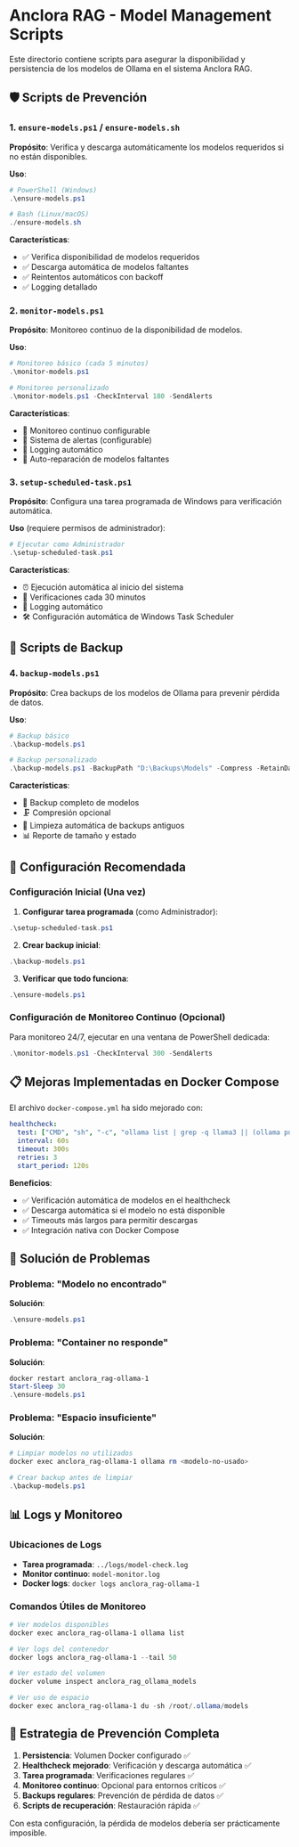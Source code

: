 # Anclora RAG - Model Management Scripts

Este directorio contiene scripts para asegurar la disponibilidad y persistencia de los modelos de Ollama en el sistema Anclora RAG.

## 🛡️ Scripts de Prevención

### 1. `ensure-models.ps1` / `ensure-models.sh`
**Propósito**: Verifica y descarga automáticamente los modelos requeridos si no están disponibles.

**Uso**:
```powershell
# PowerShell (Windows)
.\ensure-models.ps1

# Bash (Linux/macOS)
./ensure-models.sh
```

**Características**:
- ✅ Verifica disponibilidad de modelos requeridos
- ✅ Descarga automática de modelos faltantes
- ✅ Reintentos automáticos con backoff
- ✅ Logging detallado

### 2. `monitor-models.ps1`
**Propósito**: Monitoreo continuo de la disponibilidad de modelos.

**Uso**:
```powershell
# Monitoreo básico (cada 5 minutos)
.\monitor-models.ps1

# Monitoreo personalizado
.\monitor-models.ps1 -CheckInterval 180 -SendAlerts
```

**Características**:
- 🔄 Monitoreo continuo configurable
- 📧 Sistema de alertas (configurable)
- 📝 Logging automático
- 🔧 Auto-reparación de modelos faltantes

### 3. `setup-scheduled-task.ps1`
**Propósito**: Configura una tarea programada de Windows para verificación automática.

**Uso** (requiere permisos de administrador):
```powershell
# Ejecutar como Administrador
.\setup-scheduled-task.ps1
```

**Características**:
- ⏰ Ejecución automática al inicio del sistema
- 🔄 Verificaciones cada 30 minutos
- 📝 Logging automático
- 🛠️ Configuración automática de Windows Task Scheduler

## 💾 Scripts de Backup

### 4. `backup-models.ps1`
**Propósito**: Crea backups de los modelos de Ollama para prevenir pérdida de datos.

**Uso**:
```powershell
# Backup básico
.\backup-models.ps1

# Backup personalizado
.\backup-models.ps1 -BackupPath "D:\Backups\Models" -Compress -RetainDays 60
```

**Características**:
- 💾 Backup completo de modelos
- 🗜️ Compresión opcional
- 🧹 Limpieza automática de backups antiguos
- 📊 Reporte de tamaño y estado

## 🚀 Configuración Recomendada

### Configuración Inicial (Una vez)

1. **Configurar tarea programada** (como Administrador):
```powershell
.\setup-scheduled-task.ps1
```

2. **Crear backup inicial**:
```powershell
.\backup-models.ps1
```

3. **Verificar que todo funciona**:
```powershell
.\ensure-models.ps1
```

### Configuración de Monitoreo Continuo (Opcional)

Para monitoreo 24/7, ejecutar en una ventana de PowerShell dedicada:
```powershell
.\monitor-models.ps1 -CheckInterval 300 -SendAlerts
```

## 📋 Mejoras Implementadas en Docker Compose

El archivo `docker-compose.yml` ha sido mejorado con:

```yaml
healthcheck:
  test: ["CMD", "sh", "-c", "ollama list | grep -q llama3 || (ollama pull llama3 && ollama list | grep -q llama3)"]
  interval: 60s
  timeout: 300s
  retries: 3
  start_period: 120s
```

**Beneficios**:
- ✅ Verificación automática de modelos en el healthcheck
- ✅ Descarga automática si el modelo no está disponible
- ✅ Timeouts más largos para permitir descargas
- ✅ Integración nativa con Docker Compose

## 🔧 Solución de Problemas

### Problema: "Modelo no encontrado"
**Solución**:
```powershell
.\ensure-models.ps1
```

### Problema: "Container no responde"
**Solución**:
```powershell
docker restart anclora_rag-ollama-1
Start-Sleep 30
.\ensure-models.ps1
```

### Problema: "Espacio insuficiente"
**Solución**:
```powershell
# Limpiar modelos no utilizados
docker exec anclora_rag-ollama-1 ollama rm <modelo-no-usado>

# Crear backup antes de limpiar
.\backup-models.ps1
```

## 📊 Logs y Monitoreo

### Ubicaciones de Logs
- **Tarea programada**: `../logs/model-check.log`
- **Monitor continuo**: `model-monitor.log`
- **Docker logs**: `docker logs anclora_rag-ollama-1`

### Comandos Útiles de Monitoreo
```powershell
# Ver modelos disponibles
docker exec anclora_rag-ollama-1 ollama list

# Ver logs del contenedor
docker logs anclora_rag-ollama-1 --tail 50

# Ver estado del volumen
docker volume inspect anclora_rag_ollama_models

# Ver uso de espacio
docker exec anclora_rag-ollama-1 du -sh /root/.ollama/models
```

## 🎯 Estrategia de Prevención Completa

1. **Persistencia**: Volumen Docker configurado ✅
2. **Healthcheck mejorado**: Verificación y descarga automática ✅
3. **Tarea programada**: Verificaciones regulares ✅
4. **Monitoreo continuo**: Opcional para entornos críticos ✅
5. **Backups regulares**: Prevención de pérdida de datos ✅
6. **Scripts de recuperación**: Restauración rápida ✅

Con esta configuración, la pérdida de modelos debería ser prácticamente imposible.